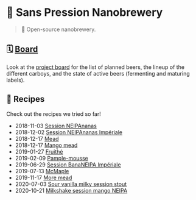 # 🍻 Sans Pression Nanobrewery

> 📝 Open-source nanobrewery.

## 🗓 [Board][board]

Look at the [project board][board] for the list of planned beers, the
lineup of the different carboys, and the state of active beers
(fermenting and maturing labels).

[board]: https://github.com/valeriangalliat/sans-pression/projects/1

## 📖 Recipes

Check out the recipes we tried so far!

* 2018-11-03 [Session NEIPAnanas](2018/2018-11-03-session-neipananas.md)
* 2018-12-02 [Session NEIPAnanas Impériale](2018/2018-12-02-session-neipananas-imperiale.md)
* 2018-12-17 [Mead](2018/2018-12-17-mead.md)
* 2018-12-17 [Mango mead](2018/2018-12-17-mango-mead.md)
* 2019-01-27 [Fruithé](2019/2019-01-27-fruithe.md)
* 2019-02-09 [Pample-mousse](2019/2019-02-09-pample-mousse.md)
* 2019-06-29 [Session BanaNEIPA Impériale](2019/2019-06-29-session-bananeipa-imperiale.md)
* 2019-07-13 [McMaple](2019/2019-07-13-mcmaple.md)
* 2019-11-17 [More mead](2019/2019-11-17-more-mead.md)
* 2020-07-03 [Sour vanilla milky session stout](2020/2020-07-03-sour-vanilla-milky-session-stout.md)
* 2020-10-21 [Milkshake session mango NEIPA](2020/2020-10-21-milkshake-session-mango-neipa.md)

